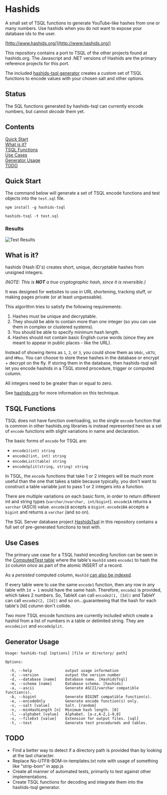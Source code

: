 # Hashids

A small set of TSQL functions to generate YouTube-like hashes from one or many numbers. 
Use hashids when you do not want to expose your database ids to the user.

[http://www.hashids.org/](http://www.hashids.org/)

This repository contains a port to TSQL of the other projects found at hashids.org.
The Javascript and .NET versions of Hashids are the primary reference projects for this port.

The included [hashids-tsql generator](https://github.com/waynebloss/hashids-tsql/tree/master/hashids-tsql) creates a 
custom set of TSQL functions to encode values with your chosen salt and other options.

## Status

The SQL functions generated by hashids-tsql can currently encode numbers, but cannot _decode_ them yet.

## Contents

[Quick Start](#quick-start)  
[What is it?](#what-is-it)  
[TSQL Functions](#tsql-functions)  
[Use Cases](#use-cases)  
[Generator Usage](#generator-usage)  
[TODO](#todo)  

## Quick Start

The command below will generate a set of TSQL encode functions and test objects into the `test.sql` file.

```console
npm install -g hashids-tsql

hashids-tsql -t test.sql
```

### Results

![Test Results](https://raw.github.com/waynebloss/hashids-tsql/master/readme-assets/qtest-20141109.png)

## What is it?

hashids (Hash ID's) creates short, unique, decryptable hashes from unsigned integers.

_(NOTE: This is **NOT** a true cryptographic hash, since it is reversible.)_

It was designed for websites to use in URL shortening, tracking stuff, or 
making pages private (or at least unguessable).

This algorithm tries to satisfy the following requirements:

1. Hashes must be unique and decryptable.
2. They should be able to contain more than one integer (so you can use them in complex or clustered systems).
3. You should be able to specify minimum hash length.
4. Hashes should not contain basic English curse words (since they are meant to appear in public places - like the URL).

Instead of showing items as `1`, `2`, or `3`, you could show them as `U6dc`, `u87U`, and `HMou`.
You can choose to store these hashes in the database or encrypt + decrypt on the fly. If storing them in the database,
then hashids-tsql will let you encode hashids in a TSQL stored procedure, trigger or computed column.

All integers need to be greater than or equal to zero.

See [hashids.org](http://www.hashids.org/) for more information on this technique.

## TSQL Functions

TSQL does not have function overloading, so the single `encode` function that is common in other hashids.org libraries
is instead represented here as a set of `encode` functions with slight variations in name and declaration.

The basic forms of `encode` for TSQL are:

- `encode1(int) string`
- `encode2(int, int) string`
- `encodeList(table) string`
- `encodeSplit(string, string) string`

In TSQL, the `encode` functions that take 1 or 2 integers will be much more useful than the one that takes a table
because typically, you don't want to construct a table variable just to pass 1 or 2 integers into a function.

There are multiple variations on each basic form, in order to return different int and string types (`varchar/nvarchar,
int/bigint`). `encode1A` returns a `varchar` (ASCII) value. `encode1B` accepts a `bigint`. `encode1BA` accepts a `bigint`
and returns a `varchar` (and so on).

The SQL Server database project [HashidsTsql](https://github.com/waynebloss/hashids-tsql/tree/master/db/mssql)
in this repository contains a full set of pre-generated functions to test with.

## Use Cases

The primary use case for a TSQL hashid encoding function can be seen in the 
[ComputedTest table](https://github.com/waynebloss/hashids-tsql/blob/master/db/mssql/dbo/Tables/ComputedTest.sql)
where the table's `HashId` uses `encode1` to hash the `Id` column _once_ as part of the atomic INSERT of a record.

As a _persisted_ computed column, `HashId` [can also be indexed](http://msdn.microsoft.com/en-us/library/ms189292(v=sql.100).aspx).

If every table were to use the same `encode1` function, then any row in any table with `Id = 1` would have the same 
hash. Therefore, `encode2` is provided, which takes 2 numbers. So, TableX can call `encode2(1, [Id])` and TableY can 
call `encode2(2, [Id])` and so on...guaranteeing that the hash for each table's [Id] column don't collide.

Two more TSQL encode functions are currently included which create a hashid from a list of numbers in a table or 
delimited string. They are `encodeList` and `encodeSplit`.

## Generator Usage

```console
Usage: hashids-tsql [options] [file or directory/ path]

Options:

  -h, --help               output usage information
  -V, --version            output the version number
  -d, --database [name]    Database name. [HashidsTsql]
  -m, --schema [name]      Database schema. [hashids]
  -a, --ascii              Generate ASCII/varchar compatible function(s).
  -b, --bigint             Generate BIGINT compatible function(s).
  -e, --encodeOnly         Generate encode function(s) only.
  -s, --salt [value]       Salt. [random]
  -n, --minHashLength [n]  Minimum hash length. [0]
  -l, --alphabet [value]   Alphabet. [a-z,A-Z,1-9,0]
  -x, --fileExt [value]    Extension for output files. [sql]
  -t, --test               Generate test procedureds and tables.
```

## TODO

- Find a better way to detect if a directory path is provided than by looking at the last character.
- Replace No-UTF8-BOM-in-templates.txt note with usage of something like "strip-bom" in app.js
- Create all manner of automated tests, primarily to test against other implementations.
- Create TSQL functions for decoding and integrate them into the hashids-tsql generator.